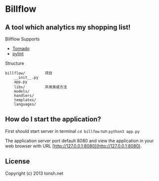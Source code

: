 # Billflow

## A tool which analytics my shopping list!

Billflow Supports

* [Tornado](http://www.tornadoweb.org)
* [pylint](http://pypi.python.org/pypi/pylint)

Structure

    billflow/         项目
        __init__.py
        app.py
        libs/         共用类或方法
        models/
        handlers/
        templates/
        languages/

## How do I start the application?

First should start server in terminal
    `cd billfow`
    run `python3 app.py`

The application server port default 8080 and view the application in your web browser with URL [http://127.0.0.1:8080](http://127.0.0.1:8080).

## License

Copyright (c) 2013 tonsh.net
